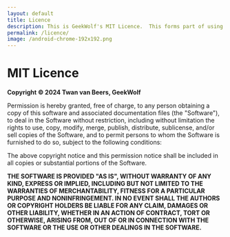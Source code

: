 ```yaml
---
layout: default
title: Licence
description: This is GeekWolf's MIT Licence.  This forms part of using any of the code, snippets or scripts from the GeekWolf website
permalink: /licence/
image: /android-chrome-192x192.png
---
```


<h1>MIT Licence</h1>

**Copyright &copy; 2024 Twan van Beers, GeekWolf**

Permission is hereby granted, free of charge, to any person obtaining a copy of this software and associated documentation files (the "Software"), to deal in the Software without restriction, including without limitation the rights to use, copy, modify, merge, publish, distribute, sublicense, and/or sell copies of the Software, and to permit persons to whom the Software is furnished to do so, subject to the following conditions:

The above copyright notice and this permission notice shall be included in all copies or substantial portions of the Software.

**THE SOFTWARE IS PROVIDED "AS IS", WITHOUT WARRANTY OF ANY KIND, EXPRESS OR IMPLIED, INCLUDING BUT NOT LIMITED TO THE WARRANTIES OF MERCHANTABILITY, FITNESS FOR A PARTICULAR PURPOSE AND NONINFRINGEMENT. IN NO EVENT SHALL THE AUTHORS OR COPYRIGHT HOLDERS BE LIABLE FOR ANY CLAIM, DAMAGES OR OTHER LIABILITY, WHETHER IN AN ACTION OF CONTRACT, TORT OR OTHERWISE, ARISING FROM, OUT OF OR IN CONNECTION WITH THE SOFTWARE OR THE USE OR OTHER DEALINGS IN THE SOFTWARE.**
